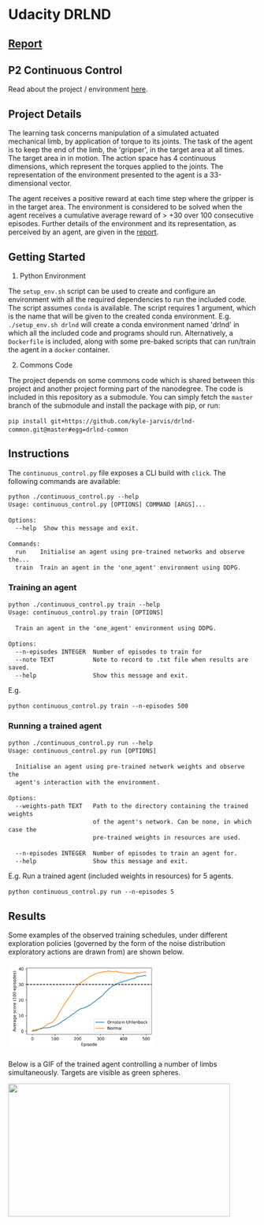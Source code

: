 # Udacity DRLND

## [Report](./Report.md)

## P2 Continuous Control
Read about the project / environment [here](./UdacityP2ContinuousControl.md).

## Project Details
The learning task concerns manipulation of a simulated actuated mechanical limb,
by application of torque to its joints. The task of the agent is to keep the
end of the limb, the 'gripper', in the target area at all times. The target area
in in motion. The action space has 4 continuous dimensions, which represent the
torques applied to the joints. The representation of the environment presented
to the agent is a 33-dimensional vector.

The agent receives a positive reward at each time step where the gripper is in 
the target area. The environment is considered to be solved when the agent 
receives a cumulative average reward of > +30 over 100 consecutive episodes. Further details of the environment and its representation, as perceived by an agent, are given in the [report](./Report.md).

## Getting Started
1. Python Environment

The `setup_env.sh` script can be used to create and configure an environment with all the required dependencies to run the included code. The script assumes `conda` is available. The script requires 1 argument, which is the name that will be given to the created conda environment. E.g. `./setup_env.sh drlnd` will create a conda environment named 'drlnd' in which all the included code and programs should run. Alternatively, 
a `Dockerfile` is included, along with some pre-baked scripts that can run/train
the agent in a `docker` container.

2. Commons Code

The project depends on some commons code which is shared between this project and
another project forming part of the nanodegree. The code is included in this
repository as a submodule. You can simply fetch the `master` branch of the submodule
and install the package with pip, or run:

`pip install git+https://github.com/kyle-jarvis/drlnd-common.git@master#egg=drlnd-common`

## Instructions
The `continuous_control.py` file exposes a CLI build with `click`. The following
commands are available:

```
python ./continuous_control.py --help
Usage: continuous_control.py [OPTIONS] COMMAND [ARGS]...

Options:
  --help  Show this message and exit.

Commands:
  run    Initialise an agent using pre-trained networks and observe the...
  train  Train an agent in the 'one_agent' environment using DDPG.
```

### Training an agent

```
python ./continuous_control.py train --help
Usage: continuous_control.py train [OPTIONS]

  Train an agent in the 'one_agent' environment using DDPG.

Options:
  --n-episodes INTEGER  Number of episodes to train for
  --note TEXT           Note to record to .txt file when results are saved.
  --help                Show this message and exit.
```

E.g.

`python continuous_control.py train --n-episodes 500`

### Running a trained agent

```
python ./continuous_control.py run --help
Usage: continuous_control.py run [OPTIONS]

  Initialise an agent using pre-trained network weights and observe the
  agent's interaction with the environment.

Options:
  --weights-path TEXT   Path to the directory containing the trained weights
                        of the agent's network. Can be none, in which case the
                        pre-trained weights in resources are used.

  --n-episodes INTEGER  Number of episodes to train an agent for.
  --help                Show this message and exit.
```

E.g. Run a trained agent (included weights in resources) for 5 agents.

`python continuous_control.py run --n-episodes 5`

## Results

Some examples of the observed training schedules, under different exploration policies (governed by the form of the noise distribution exploratory actions are drawn from) are shown below.

<img src = "./resources/comparison.png" width="300"/>

Below is a GIF of the trained agent controlling a number of limbs simultaneously. Targets are visible as green spheres.

<img src = "./resources/reacher.gif" width="450" height=270/>